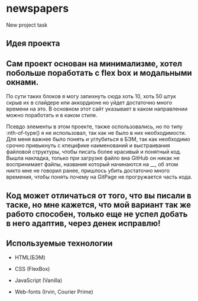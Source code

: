 # newspapers

New project task
## Идея проекта
Сам проект основан на минимализме, хотел побольше поработать с flex box и модальными окнами.
---
По сути таких блоков я могу запихнуть сюда хоть 10, хоть 50 штук скрыв их в слайдере или аккордионе но уйдет достаточно много времени на это.
В основном этот сайт указывает в каком направлении можно поработать и в каком стиле.

Псевдо элементы в этом проекте, также оспользовались, но по типу :nth-of-type() я не использовал, так как не было в них необходимости.
Для меня важнее было понять и углубиться в БЭМ, так как необходимо срочно привыкнуть с кпецифике наименований и выстраивания файловой структуры, чтобы писать более красивый и понятный код. Вышла накладка, только при загрузке файло вна GitHub он никак не воспринимает файлы, названия который начинаются на __, об этом никто мне не говорил ранее, пришлось убить достаточно много времения, чтобы понять почему на GitPage не прогружается часть кода.

Код может отличаться от того, что вы писали в таске, но мне кажется, что мой вариант так же работо способен, только еще не успел добать в него адаптив, через денек исправлю!
---
## Используемые технологии

* HTML(БЭМ)

* CSS (FlexBox)

* JavaScript (Vanilla)

* Web-fonts (Irvin, Courier Prime)
